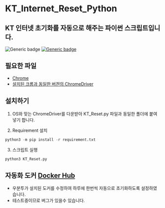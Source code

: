  
# KT_Internet_Reset_Python

## KT 인터넷 초기화를 자동으로 해주는 파이썬 스크립트입니다.

![Generic badge](https://img.shields.io/badge/Version-1.0.0-{color}.svg)  [![Generic badge](https://img.shields.io/badge/Docker-KT_Internet_Reset_Python-blue.svg)](https://hub.docker.com/r/rlatn1234/kt_internet_reset)

## 필요한 파일

 - [Chrome](https://www.google.com/chrome/) 
 - [설치된 크롬과 동일한 버젼의 ChromeDriver](https://chromedriver.chromium.org/downloads)

## 설치하기

1. OS와 맞는 ChromeDriver를 다운받아 KT_Reset.py 파일과 동일한 폴더에 붙여넣기 합니다.
    
2. Requirement 설치

```python
python3 -m pip install -r requirement.txt
```
3. 스크립트 실행

```python
python3 KT_Reset.py
```
## 자동화 도커 [Docker Hub](https://hub.docker.com/r/rlatn1234/kt_internet_reset)

- 우분투가 설치된 도커를 수정하여 하루에 한번씩 자동으로 초기화하도록 설정하였습니다.
- 테스트중이므로 버그가 있을수 있습니다.
